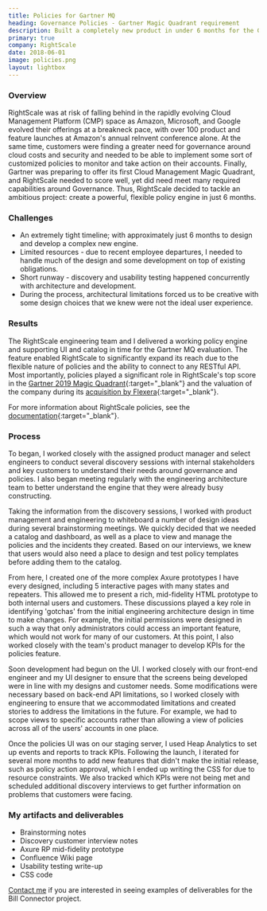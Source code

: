 ```yaml
---
title: Policies for Gartner MQ
heading: Governance Policies - Gartner Magic Quadrant requirement
description: Built a completely new product in under 6 months for the Gartner Magic Quadrant.
primary: true
company: RightScale
date: 2018-06-01
image: policies.png
layout: lightbox
---
```

### Overview
RightScale was at risk of falling behind in the rapidly evolving Cloud Management Platform (CMP) space as Amazon, Microsoft, and Google evolved their offerings at a breakneck pace, with over 100 product and feature launches at Amazon's annual reInvent conference alone. At the same time, customers were finding a greater need for governance around cloud costs and security and needed to be able to implement some sort of customized policies to monitor and take action on their accounts. Finally, Gartner was preparing to offer its first Cloud Management Magic Quadrant, and RightScale needed to score well, yet did need meet many required capabilities around Governance. Thus, RightScale decided to tackle an ambitious project: create a powerful, flexible policy engine in just 6 months.

### Challenges
* An extremely tight timeline; with approximately just 6 months to design and develop a complex new engine.
* Limited resources - due to recent employee departures, I needed to handle much of the design and some development on top of existing obligations.
* Short runway - discovery and usability testing happened concurrently with architecture and development.
* During the process, architectural limitations forced us to be creative with some design choices that we knew were not the ideal user experience.

### Results
The RightScale engineering team and I delivered a working policy engine and supporting UI and catalog in time for the Gartner MQ evaluation. The feature enabled RightScale to significantly expand its reach due to the flexible nature of policies and the ability to connect to any RESTful API. Most importantly, policies played a significant role in RightScale's top score in the [Gartner 2019 Magic Quadrant](https://www.rightscale.com/lp/cloud-management-platform-magic-quadrant){:target="_blank"} and the valuation of the company during its [acquisition by Flexera](https://www.forbes.com/sites/janakirammsv/2018/09/26/flexera-acquires-rightscale-the-multi-cloud-management-platform-company/#66493c354336){:target="_blank"}.

For more information about RightScale policies, see the [documentation](https://docs.rightscale.com/policies/){:target="_blank"}.

### Process
To began, I worked closely with the assigned product manager and select engineers to conduct several discovery sessions with internal stakeholders and key customers to understand their needs around governance and policies. I also began meeting regularly with the engineering architecture team to better understand the engine that they were already busy constructing.

Taking the information from the discovery sessions, I worked with product management and engineering to whiteboard a number of design ideas during several brainstorming meetings. We quickly decided that we needed a catalog and dashboard, as well as a place to view and manage the policies and the incidents they created. Based on our interviews, we knew that users would also need a place to design and test policy templates before adding them to the catalog.

From here, I created one of the more complex Axure prototypes I have every designed, including 5 interactive pages with many states and repeaters. This allowed me to present a rich, mid-fidelity HTML prototype to both internal users and customers. These discussions played a key role in identifying 'gotchas' from the initial engineering architecture design in time to make changes. For example, the initial permissions were designed in such a way that only administrators could access an important feature, which would not work for many of our customers. At this point, I also worked closely with the team's product manager to develop KPIs for the policies feature.

Soon development had begun on the UI. I worked closely with our front-end engineer and my UI designer to ensure that the screens being developed were in line with my designs and customer needs. Some modifications were necessary based on back-end API limitations, so I worked closely with engineering to ensure that we accommodated limitations and created stories to address the limitations in the future. For example, we had to scope views to specific accounts rather than allowing a view of policies across all of the users' accounts in one place. 

Once the policies UI was on our staging server, I used Heap Analytics to set up events and reports to track KPIs. Following the launch, I iterated for several more months to add new features that didn't make the initial release, such as policy action approval, which I ended up writing the CSS for due to resource constraints. We also tracked which KPIs were not being met and scheduled additional discovery interviews to get further information on problems that customers were facing.

### My artifacts and deliverables
* Brainstorming notes
* Discovery customer interview notes
* Axure RP mid-fidelity prototype
* Confluence Wiki page
* Usability testing write-up
* CSS code

<a href="/contact-me">Contact me</a> if you are interested in seeing examples of deliverables for the Bill Connector project.